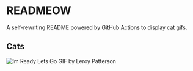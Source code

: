 # READMEOW

A self-rewriting README powered by GitHub Actions to display cat gifs.

## Cats

![Im Ready Lets Go GIF by Leroy Patterson](https://media3.giphy.com/media/CjmvTCZf2U3p09Cn0h/200.gif?cid=9acd02darr6kju9p7lt22d0y6pn3pquntbk38dwdzos5laa7&ep=v1_gifs_search&rid=200.gif&ct=g)

